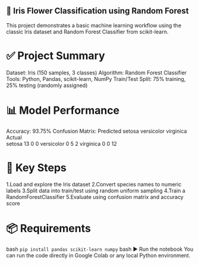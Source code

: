 ## 🌼 Iris Flower Classification using Random Forest
This project demonstrates a basic machine learning workflow using the classic Iris dataset and Random Forest Classifier from scikit-learn.

# ✅ Project Summary
Dataset: Iris (150 samples, 3 classes)
Algorithm: Random Forest Classifier
Tools: Python, Pandas, scikit-learn, NumPy
Train/Test Split: 75% training, 25% testing (randomly assigned)

# 📊 Model Performance
Accuracy: 93.75%
Confusion Matrix:
Predicted     setosa  versicolor  virginica
Actual                                    
setosa           13           0          0
versicolor        0           5          2
virginica         0           0         12
# 📁 Key Steps
1.Load and explore the Iris dataset
2.Convert species names to numeric labels
3.Split data into train/test using random uniform sampling
4.Train a RandomForestClassifier
5.Evaluate using confusion matrix and accuracy score

# 📦 Requirements
bash ``` pip install pandas scikit-learn numpy ```
bash
▶️ Run the notebook
You can run the code directly in Google Colab or any local Python environment.
